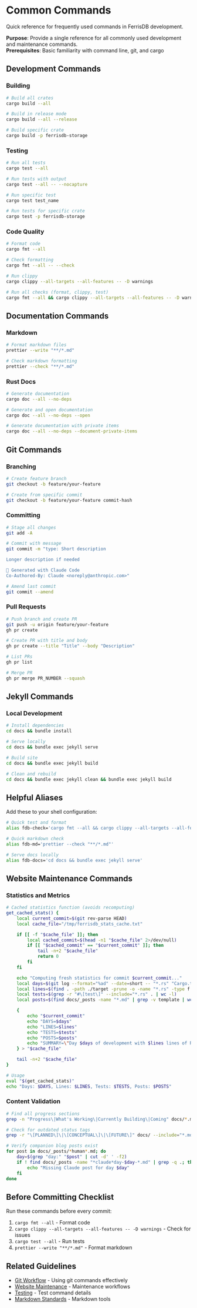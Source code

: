 # Common Commands

Quick reference for frequently used commands in FerrisDB development.

**Purpose**: Provide a single reference for all commonly used development and maintenance commands.  
**Prerequisites**: Basic familiarity with command line, git, and cargo

## Development Commands

### Building

```bash
# Build all crates
cargo build --all

# Build in release mode
cargo build --all --release

# Build specific crate
cargo build -p ferrisdb-storage
```

### Testing

```bash
# Run all tests
cargo test --all

# Run tests with output
cargo test --all -- --nocapture

# Run specific test
cargo test test_name

# Run tests for specific crate
cargo test -p ferrisdb-storage
```

### Code Quality

```bash
# Format code
cargo fmt --all

# Check formatting
cargo fmt --all -- --check

# Run clippy
cargo clippy --all-targets --all-features -- -D warnings

# Run all checks (format, clippy, test)
cargo fmt --all && cargo clippy --all-targets --all-features -- -D warnings && cargo test --all
```

## Documentation Commands

### Markdown

```bash
# Format markdown files
prettier --write "**/*.md"

# Check markdown formatting
prettier --check "**/*.md"

```

### Rust Docs

```bash
# Generate documentation
cargo doc --all --no-deps

# Generate and open documentation
cargo doc --all --no-deps --open

# Generate documentation with private items
cargo doc --all --no-deps --document-private-items
```

## Git Commands

### Branching

```bash
# Create feature branch
git checkout -b feature/your-feature

# Create from specific commit
git checkout -b feature/your-feature commit-hash
```

### Committing

```bash
# Stage all changes
git add -A

# Commit with message
git commit -m "type: Short description

Longer description if needed

🤖 Generated with Claude Code
Co-Authored-By: Claude <noreply@anthropic.com>"

# Amend last commit
git commit --amend
```

### Pull Requests

```bash
# Push branch and create PR
git push -u origin feature/your-feature
gh pr create

# Create PR with title and body
gh pr create --title "Title" --body "Description"

# List PRs
gh pr list

# Merge PR
gh pr merge PR_NUMBER --squash
```

## Jekyll Commands

### Local Development

```bash
# Install dependencies
cd docs && bundle install

# Serve locally
cd docs && bundle exec jekyll serve

# Build site
cd docs && bundle exec jekyll build

# Clean and rebuild
cd docs && bundle exec jekyll clean && bundle exec jekyll build
```

## Helpful Aliases

Add these to your shell configuration:

```bash
# Quick test and format
alias fdb-check='cargo fmt --all && cargo clippy --all-targets --all-features -- -D warnings && cargo test --all'

# Quick markdown check
alias fdb-md='prettier --check "**/*.md"'

# Serve docs locally
alias fdb-docs='cd docs && bundle exec jekyll serve'
```

## Website Maintenance Commands

### Statistics and Metrics

```bash
# Cached statistics function (avoids recomputing)
get_cached_stats() {
    local current_commit=$(git rev-parse HEAD)
    local cache_file="/tmp/ferrisdb_stats_cache.txt"

    if [[ -f "$cache_file" ]]; then
        local cached_commit=$(head -n1 "$cache_file" 2>/dev/null)
        if [[ "$cached_commit" == "$current_commit" ]]; then
            tail -n+2 "$cache_file"
            return 0
        fi
    fi

    echo "Computing fresh statistics for commit $current_commit..."
    local days=$(git log --format="%ad" --date=short -- "*.rs" "Cargo.toml" | sort | uniq | wc -l)
    local lines=$(find . -path ./target -prune -o -name "*.rs" -type f -print | xargs wc -l | tail -1 | awk '{print $1}')
    local tests=$(grep -r "#\[test\]" --include="*.rs" . | wc -l)
    local posts=$(find docs/_posts -name "*.md" | grep -v template | wc -l)

    {
        echo "$current_commit"
        echo "DAYS=$days"
        echo "LINES=$lines"
        echo "TESTS=$tests"
        echo "POSTS=$posts"
        echo "SUMMARY=\"Day $days of development with $lines lines of Rust code, $tests passing tests, and $posts blog posts\""
    } > "$cache_file"

    tail -n+2 "$cache_file"
}

# Usage
eval "$(get_cached_stats)"
echo "Days: $DAYS, Lines: $LINES, Tests: $TESTS, Posts: $POSTS"
```

### Content Validation

```bash
# Find all progress sections
grep -n "Progress\|What's Working\|Currently Building\|Coming" docs/*.md

# Check for outdated status tags
grep -r "\[PLANNED\]\|\[CONCEPTUAL\]\|\[FUTURE\]" docs/ --include="*.md"

# Verify companion blog posts exist
for post in docs/_posts/*human*.md; do
    day=$(grep "day:" "$post" | cut -d' ' -f2)
    if ! find docs/_posts -name "*claude*day-$day-*.md" | grep -q .; then
        echo "Missing Claude post for day $day"
    fi
done
```

## Before Committing Checklist

Run these commands before every commit:

1. `cargo fmt --all` - Format code
2. `cargo clippy --all-targets --all-features -- -D warnings` - Check for issues
3. `cargo test --all` - Run tests
4. `prettier --write "**/*.md"` - Format markdown

## Related Guidelines

- [Git Workflow](git-workflow.md) - Using git commands effectively
- [Website Maintenance](website-maintenance.md) - Maintenance workflows
- [Testing](testing.md) - Test command details
- [Markdown Standards](../development/markdown-standards.md) - Markdown tools
